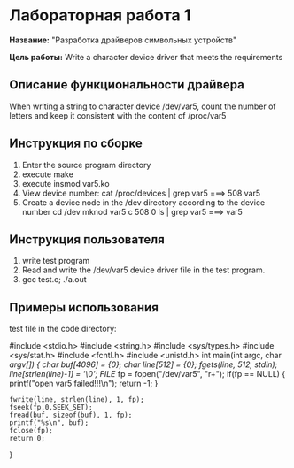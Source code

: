 # Лабораторная работа 1

**Название:** "Разработка драйверов символьных устройств"

**Цель работы:** Write a character device driver that meets the requirements

## Описание функциональности драйвера

When writing a string to character device /dev/var5, count the number of letters and keep it consistent with the content of /proc/var5

## Инструкция по сборке

1. Enter the source program directory
2. execute make
3. execute insmod var5.ko
4. View device number: 
	cat /proc/devices | grep var5  ===> 508 var5
5. Create a device node in the /dev directory according to the device number
    cd /dev
    mknod var5 c 508 0
    ls | grep var5  ===> var5

## Инструкция пользователя

1. write test program
2. Read and write the /dev/var5 device driver file in the test program.
3. gcc test.c; ./a.out

## Примеры использования

test file in the code directory:

#include <stdio.h>
#include <string.h>
#include <sys/types.h>
#include <sys/stat.h>
#include <fcntl.h>
#include <unistd.h>
int main(int argc, char *argv[])
{
    char buf[4096] = {0};
    char line[512] = {0};
    fgets(line, 512, stdin);    
    line[strlen(line)-1] = '\0';
    FILE* fp = fopen("/dev/var5", "r+");
    if(fp == NULL)
    {
        printf("open var5 failed!!!\n");
        return -1;
    }
    
    fwrite(line, strlen(line), 1, fp);
    fseek(fp,0,SEEK_SET);
    fread(buf, sizeof(buf), 1, fp);
    printf("%s\n", buf);
    fclose(fp);
    return 0;
}